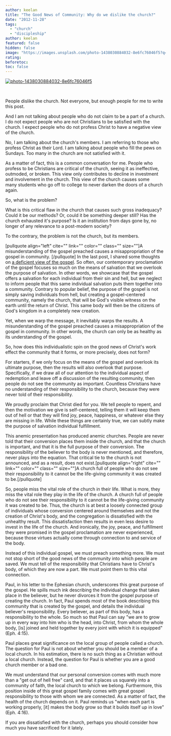 ```yaml
---
author: keelan
title: "The Good News of Community: Why do we dislike the church?"
date: "2012-11-28"
tags: 
  - "church"
  - "discipleship"
author: keelan
featured: false
hidden: false
image: "https://images.unsplash.com/photo-1438030884032-8e6fc76046f5?q=80&w=870&auto=format&fit=crop&ixlib=rb-4.0.3&ixid=M3wxMjA3fDB8MHxwaG90by1wYWdlfHx8fGVufDB8fHx8fA%3D%3D"
rating:
beforetoc:
toc: false
---
```


[![photo-1438030884032-8e6fc76046f5](images/a0917-photo-1438030884032-8e6fc76046f5.jpg)](https://keelancook.files.wordpress.com/2020/08/a0917-photo-1438030884032-8e6fc76046f5.jpg)

 

People dislike the church. Not everyone, but enough people for me to write this post.

And I am not talking about people who do not claim to be a part of a church. I do not expect people who are not Christians to be satisfied with the church. I expect people who do not profess Christ to have a negative view of the church.

No, I am talking about the church's members. I am referring to those who profess Christ as their Lord. I am talking about people who fill the pews on Sundays. Too many in the church are not satisfied with it.

As a matter of fact, this is a common conversation for me. People who profess to be Christians are critical of the church, seeing it as ineffective, outmoded, or broken. This view only contributes to decline in investment and involvement in the church. This view of the church causes some many students who go off to college to never darken the doors of a church again.

So, what is the problem?

What is this critical flaw in the church that causes such gross inadequacy? Could it be our methods? Or, could it be something deeper still? Has the church exhausted it's purpose? Is it an institution from days gone by, no longer of any relevance to a post-modern society?

To the contrary, the problem is not the church, but its members.

\[pullquote align="left" cite="" link="" color="" class="" size=""\]A misunderstanding of the gospel preached causes a misappropriation of the gospel in community. \[/pullquote\] In the last post, I shared some thoughts on [a deficient view of the gospel](http://blog.keelancook.com/2012/11/the-good-news-of-community.html). So often, our contemporary proclamation of the gospel focuses so much on the means of salvation that we overlook the purpose of salvation. In other words, we showcase that the gospel offers a salvation for each individual from their sin and hell, but we neglect to inform people that this same individual salvation puts them together into a community. Contrary to popular belief, the purpose of the gospel is not simply saving individuals from hell, but creating a gospel-centered community, namely the church, that will be God's visible witness on the earth until the return of Christ. This same body will then be the citizens of God's kingdom in a completely new creation.

Yet, when we warp the message, it inevitably warps the results. A misunderstanding of the gospel preached causes a misappropriation of the gospel in community. In other words, the church can only be as healthy as its understanding of the gospel.

So, how does this individualistic spin on the good news of Christ's work effect the community that it forms, or more precisely, does not form?

For starters, if we only focus on the means of the gospel and overlook its ultimate purpose, then the results will also overlook that purpose. Specifically, if we draw all of our attention to the individual aspect of redemption and leave off a discussion of the resulting community, then people do not see the community as important. Countless Christians have no understanding of their responsibility to the church, because they were never told of their responsibility.

We proudly proclaim that Christ died for you. We tell people to repent, and then the motivation we give is self-centered, telling them it will keep them out of hell or that they will find joy, peace, happiness, or whatever else they are missing in life. While these things are certainly true, we can subtly make the purpose of salvation individual fulfillment.

This anemic presentation has produced anemic churches. People are never told that their conversion places them inside the church, and that the church is important, and that it is the full purpose of their conversion. The responsibility of the believer to the body is never mentioned, and therefore, never plays into the equation. That critical tie to the church is not announced, and as a result, does not exist.\[pullquote align="right" cite="" link="" color="" class="" size=""\]A church full of people who do not see their responsibility to it cannot be the life-giving community it was created to be.\[/pullquote\]

So, people miss the vital role of the church in their life. What is more, they miss the vital role they play in the life of the church. A church full of people who do not see their responsibility to it cannot be the life-giving community it was created to be. Thus, the church is at best a loosely connected group of individuals whose conversion centered around themselves and not the creation of Christ's body, and the congregation is dissatisfied with the unhealthy result. This dissatisfaction then results in even less desire to invest in the life of the church. And ironically, the joy, peace, and fulfillment they were promised in the gospel proclamation are never experienced, because those virtues actually come through connection to and service of the body.

Instead of this individual gospel, we must preach something more. We must not stop short of the good news of the community into which people are saved. We must tell of the responsibility that Christians have to Christ's body, of which they are now a part. We must point them to this vital connection.

Paul, in his letter to the Ephesian church, underscores this great purpose of the gospel. He spills much ink describing the individual change that takes place in the believer, but he never divorces it from the gospel purpose of creating the church. In fact, Paul spends most of the book describing this community that is created by the gospel, and details the individual believer's responsibility. Every believer, as part of this body, has a responsibility to the whole. So much so that Paul can say "we are to grow up in every way into him who is the head, into Christ, from whom the whole body, \[is\] joined and held together by every joint with which it is equipped" (Eph. 4:15).

Paul places great significance on the local group of people called a church. The question for Paul is not about whether you should be a member of a local church. In his estimation, there is no such thing as a Christian without a local church. Instead, the question for Paul is whether you are a good church member or a bad one.

We must understand that our personal conversion comes with much more than a "get out of hell free" card, and that it places us squarely into a community of faith, the local church to which we belong. Furthermore, this position inside of this great gospel family comes with great gospel responsibility to those with whom we are connected. As a matter of fact, the health of the church depends on it. Paul reminds us "when each part is working properly, \[it\] makes the body grow so that it builds itself up in love" (Eph. 4:16).

If you are dissatisfied with the church, perhaps you should consider how much you have sacrificed for it lately.
